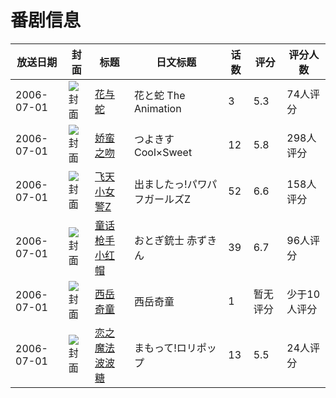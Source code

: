 # 番剧信息

|放送日期|封面|标题|日文标题|话数|评分|评分人数|
|---|---|---|---|---|---|---|
|2006-07-01|![封面](https://bangumi.tv/img/no_icon_subject.png)|[花与蛇](https://bangumi.tv/subject/81850)|花と蛇 The Animation|3|5.3|74人评分|
|2006-07-01|![封面](https://lain.bgm.tv/pic/cover/c/12/f7/8008_UeULZ.jpg)|[娇蛮之吻](https://bangumi.tv/subject/8008)|つよきす Cool×Sweet|12|5.8|298人评分|
|2006-07-01|![封面](https://lain.bgm.tv/pic/cover/c/b8/99/30503_BtNfT.jpg)|[飞天小女警Z](https://bangumi.tv/subject/30503)|出ましたっ!パワパフガールズZ|52|6.6|158人评分|
|2006-07-01|![封面](https://lain.bgm.tv/pic/cover/c/59/79/49050_4hWXy.jpg)|[童话枪手小红帽](https://bangumi.tv/subject/49050)|おとぎ銃士 赤ずきん|39|6.7|96人评分|
|2006-07-01|![封面](https://lain.bgm.tv/pic/cover/c/cb/0c/61828_dpDWo.jpg)|[西岳奇童](https://bangumi.tv/subject/61828)|西岳奇童|1|暂无评分|少于10人评分|
|2006-07-01|![封面](https://lain.bgm.tv/pic/cover/c/e3/32/106299_v5HcD.jpg)|[恋之魔法波波糖](https://bangumi.tv/subject/106299)|まもって!ロリポップ|13|5.5|24人评分|
